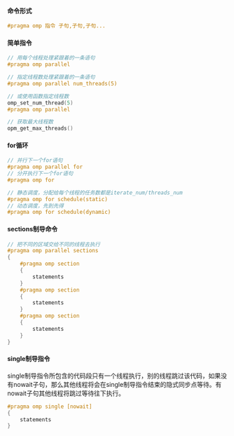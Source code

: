 #### 命令形式
```C
#pragma omp 指令 子句,子句,子句...
```



#### 简单指令
```C
// 用每个线程处理紧跟着的一条语句
#pragma omp parallel

// 指定线程数处理紧跟着的一条语句
#pragma omp parallel num_threads(5)

// 或使用函数指定线程数
omp_set_num_thread(5)
#pragma omp parallel
```
```C
// 获取最大线程数
opm_get_max_threads()
```



#### for循环
```C
// 并行下一个for语句
#pragma omp parallel for
// 分开执行下一个for语句
#pragma omp for

// 静态调度，分配给每个线程的任务数都是iterate_num/threads_num
#pragma omp for schedule(static)
// 动态调度，先到先得
#pragma omp for schedule(dynamic)
```



#### sections制导命令
```C
// 把不同的区域交给不同的线程去执行
#pragma omp parallel sections
{
    #pragma omp section
    {
        statements
    }
    #pragma omp section
    {
        statements
    }
    #pragma omp section
    {
        statements
    }
}
```




#### single制导指令
single制导指令所包含的代码段只有一个线程执行，别的线程跳过该代码，如果没有nowait子句，那么其他线程将会在single制导指令结束的隐式同步点等待。有nowait子句其他线程将跳过等待往下执行。
```C
#pragma omp single [nowait]
{
    statements
}
```


